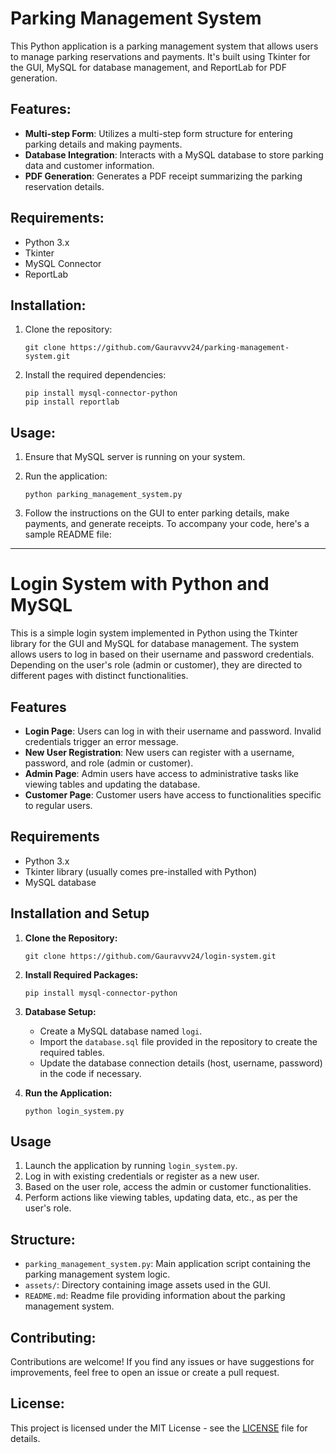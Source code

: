 # Parking Management System

This Python application is a parking management system that allows users to manage parking reservations and payments. It's built using Tkinter for the GUI, MySQL for database management, and ReportLab for PDF generation.

## Features:
- **Multi-step Form**: Utilizes a multi-step form structure for entering parking details and making payments.
- **Database Integration**: Interacts with a MySQL database to store parking data and customer information.
- **PDF Generation**: Generates a PDF receipt summarizing the parking reservation details.

## Requirements:
- Python 3.x
- Tkinter
- MySQL Connector
- ReportLab

## Installation:
1. Clone the repository:

    ```
    git clone https://github.com/Gauravvv24/parking-management-system.git
    ```

2. Install the required dependencies:

    ```
    pip install mysql-connector-python
    pip install reportlab
    ```

## Usage:
1. Ensure that MySQL server is running on your system.

2. Run the application:

    ```
    python parking_management_system.py
    ```

3. Follow the instructions on the GUI to enter parking details, make payments, and generate receipts.
To accompany your code, here's a sample README file:

---

# Login System with Python and MySQL

This is a simple login system implemented in Python using the Tkinter library for the GUI and MySQL for database management. The system allows users to log in based on their username and password credentials. Depending on the user's role (admin or customer), they are directed to different pages with distinct functionalities.

## Features

- **Login Page**: Users can log in with their username and password. Invalid credentials trigger an error message.
- **New User Registration**: New users can register with a username, password, and role (admin or customer).
- **Admin Page**: Admin users have access to administrative tasks like viewing tables and updating the database.
- **Customer Page**: Customer users have access to functionalities specific to regular users.

## Requirements

- Python 3.x
- Tkinter library (usually comes pre-installed with Python)
- MySQL database

## Installation and Setup

1. **Clone the Repository:**
   ```
   git clone https://github.com/Gauravvv24/login-system.git
   ```

2. **Install Required Packages:**
   ```
   pip install mysql-connector-python
   ```

3. **Database Setup:**
   - Create a MySQL database named `logi`.
   - Import the `database.sql` file provided in the repository to create the required tables.
   - Update the database connection details (host, username, password) in the code if necessary.

4. **Run the Application:**
   ```
   python login_system.py
   ```

## Usage

1. Launch the application by running `login_system.py`.
2. Log in with existing credentials or register as a new user.
3. Based on the user role, access the admin or customer functionalities.
4. Perform actions like viewing tables, updating data, etc., as per the user's role.


## Structure:
- `parking_management_system.py`: Main application script containing the parking management system logic.
- `assets/`: Directory containing image assets used in the GUI.
- `README.md`: Readme file providing information about the parking management system.


## Contributing:
Contributions are welcome! If you find any issues or have suggestions for improvements, feel free to open an issue or create a pull request.

## License:
This project is licensed under the MIT License - see the [LICENSE](LICENSE) file for details.
